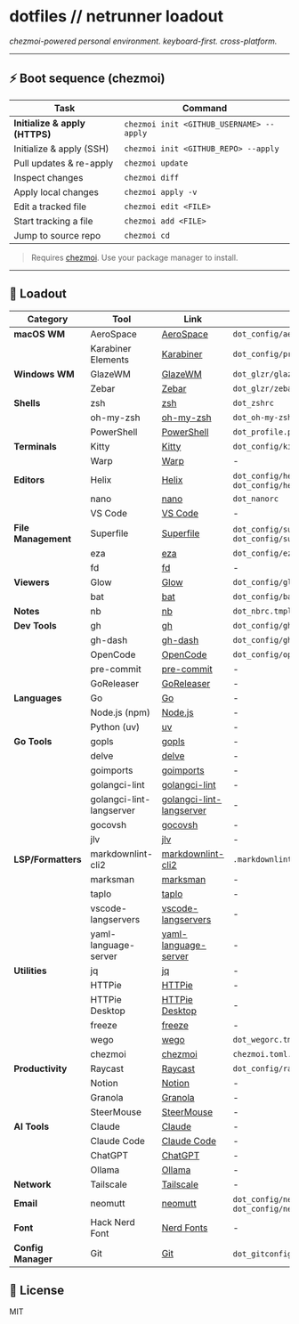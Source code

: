 # dotfiles // netrunner loadout

_chezmoi-powered personal environment. keyboard-first. cross-platform._

---

## ⚡ Boot sequence (chezmoi)

| Task                           | Command                                  |
| ------------------------------ | ---------------------------------------- |
| **Initialize & apply (HTTPS)** | `chezmoi init <GITHUB_USERNAME> --apply` |
| Initialize & apply (SSH)       | `chezmoi init <GITHUB_REPO> --apply`     |
| Pull updates & re-apply        | `chezmoi update`                         |
| Inspect changes                | `chezmoi diff`                           |
| Apply local changes            | `chezmoi apply -v`                       |
| Edit a tracked file            | `chezmoi edit <FILE>`                    |
| Start tracking a file          | `chezmoi add <FILE>`                     |
| Jump to source repo            | `chezmoi cd`                             |

> Requires [chezmoi](https://www.chezmoi.io/). Use your package manager to install.

---

## 🧰 Loadout

| Category               | Tool                     | Link                                                 | Key Files (chezmoi paths)                                                |
| ---------------------- | ------------------------ | ---------------------------------------------------- | ------------------------------------------------------------------------ |
| **macOS WM**           | AeroSpace                | [AeroSpace](https://github.com/nikitabobko/AeroSpace) | `dot_config/aerospace/aerospace.toml`                                    |
|                        | Karabiner Elements       | [Karabiner](https://karabiner-elements.pqrs.org)     | `dot_config/private_karabiner/private_karabiner.json`                    |
| **Windows WM**         | GlazeWM                  | [GlazeWM](https://github.com/glzr-io/glazewm)        | `dot_glzr/glazewm/config.yaml`                                           |
|                        | Zebar                    | [Zebar](https://github.com/glzr-io/zebar)            | `dot_glzr/zebar/settings.json`                                           |
| **Shells**             | zsh                      | [zsh](https://www.zsh.org)                           | `dot_zshrc`                                                              |
|                        | oh-my-zsh                | [oh-my-zsh](https://ohmyz.sh)                        | `dot_oh-my-zsh`                                                          |
|                        | PowerShell               | [PowerShell](https://github.com/PowerShell/PowerShell) | `dot_profile.ps1`                                                      |
| **Terminals**          | Kitty                    | [Kitty](https://sw.kovidgoyal.net/kitty)             | `dot_config/kitty`                                                       |
|                        | Warp                     | [Warp](https://www.warp.dev)                         | -                                                                        |
| **Editors**            | Helix                    | [Helix](https://helix-editor.com)                    | `dot_config/helix/config.toml.tmpl`, `dot_config/helix/languages.toml`   |
|                        | nano                     | [nano](https://www.nano-editor.org)                  | `dot_nanorc`                                                             |
|                        | VS Code                  | [VS Code](https://code.visualstudio.com)             | -                                                                        |
| **File Management**    | Superfile                | [Superfile](https://github.com/yorukot/superfile)    | `dot_config/superfile/config.toml`, `dot_config/superfile/hotkeys.toml`  |
|                        | eza                      | [eza](https://github.com/eza-community/eza)          | `dot_config/eza`                                                         |
|                        | fd                       | [fd](https://github.com/sharkdp/fd)                  | -                                                                        |
| **Viewers**            | Glow                     | [Glow](https://github.com/charmbracelet/glow)        | `dot_config/glow/Config/glow.yml`                                        |
|                        | bat                      | [bat](https://github.com/sharkdp/bat)                | `dot_config/bat`                                                         |
| **Notes**              | nb                       | [nb](https://github.com/xwmx/nb)                     | `dot_nbrc.tmpl`                                                          |
| **Dev Tools**          | gh                       | [gh](https://cli.github.com)                         | `dot_config/gh`                                                          |
|                        | gh-dash                  | [gh-dash](https://github.com/dlvhdr/gh-dash)         | `dot_config/gh-dash/config.yml`                                          |
|                        | OpenCode                 | [OpenCode](https://opencode.sh)                      | `dot_config/opencode/opencode.json`                                      |
|                        | pre-commit               | [pre-commit](https://pre-commit.com)                 | -                                                                        |
|                        | GoReleaser               | [GoReleaser](https://goreleaser.com)                 | -                                                                        |
| **Languages**          | Go                       | [Go](https://go.dev)                                 | -                                                                        |
|                        | Node.js (npm)            | [Node.js](https://nodejs.org)                        | -                                                                        |
|                        | Python (uv)              | [uv](https://docs.astral.sh/uv)                      | -                                                                        |
| **Go Tools**           | gopls                    | [gopls](https://pkg.go.dev/golang.org/x/tools/gopls) | -                                                                        |
|                        | delve                    | [delve](https://github.com/go-delve/delve)           | -                                                                        |
|                        | goimports                | [goimports](https://pkg.go.dev/golang.org/x/tools/cmd/goimports) | -                                                         |
|                        | golangci-lint            | [golangci-lint](https://golangci-lint.run)           | -                                                                        |
|                        | golangci-lint-langserver | [golangci-lint-langserver](https://github.com/nametake/golangci-lint-langserver) | -                            |
|                        | gocovsh                  | [gocovsh](https://github.com/orlangure/gocovsh)      | -                                                                        |
|                        | jlv                      | [jlv](https://github.com/hedhyw/jlv)                 | -                                                                        |
| **LSP/Formatters**     | markdownlint-cli2        | [markdownlint-cli2](https://github.com/DavidAnson/markdownlint-cli2) | `.markdownlint.yml`                                 |
|                        | marksman                 | [marksman](https://github.com/artempyanykh/marksman) | -                                                                        |
|                        | taplo                    | [taplo](https://taplo.tamasfe.dev)                   | -                                                                        |
|                        | vscode-langservers       | [vscode-langservers](https://github.com/hrsh7th/vscode-langservers-extracted) | -                                  |
|                        | yaml-language-server     | [yaml-language-server](https://github.com/redhat-developer/yaml-language-server) | -                              |
| **Utilities**          | jq                       | [jq](https://jqlang.github.io/jq)                    | -                                                                        |
|                        | HTTPie                   | [HTTPie](https://httpie.io)                          | -                                                                        |
|                        | HTTPie Desktop           | [HTTPie Desktop](https://httpie.io/desktop)          | -                                                                        |
|                        | freeze                   | [freeze](https://github.com/charmbracelet/freeze)    | -                                                                        |
|                        | wego                     | [wego](https://github.com/schachmat/wego)            | `dot_wegorc.tmpl`                                                        |
|                        | chezmoi                  | [chezmoi](https://www.chezmoi.io)                    | `chezmoi.toml.tmpl`                                                      |
| **Productivity**       | Raycast                  | [Raycast](https://www.raycast.com)                   | `dot_config/raycast`                                                     |
|                        | Notion                   | [Notion](https://www.notion.so)                      | -                                                                        |
|                        | Granola                  | [Granola](https://www.granola.so)                    | -                                                                        |
|                        | SteerMouse               | [SteerMouse](https://plentycom.jp/en/steermouse)     | -                                                                        |
| **AI Tools**           | Claude                   | [Claude](https://claude.ai)                          | -                                                                        |
|                        | Claude Code              | [Claude Code](https://claude.ai/code)                | -                                                                        |
|                        | ChatGPT                  | [ChatGPT](https://chat.openai.com)                   | -                                                                        |
|                        | Ollama                   | [Ollama](https://ollama.com)                         | -                                                                        |
| **Network**            | Tailscale                | [Tailscale](https://tailscale.com)                   | -                                                                        |
| **Email**              | neomutt                  | [neomutt](https://neomutt.org)                       | `dot_config/neomutt/neomuttrc`, `dot_config/neomutt/cyberwaverc`         |
| **Font**               | Hack Nerd Font           | [Nerd Fonts](https://www.nerdfonts.com)              | -                                                                        |
| **Config Manager**     | Git                      | [Git](https://git-scm.com)                           | `dot_gitconfig`, `dot_gitignore`                                         |

## 🪪 License

MIT
